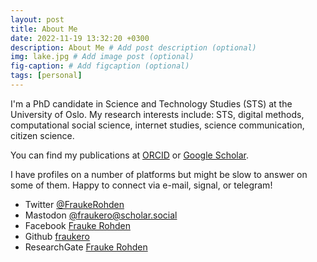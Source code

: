```yaml
---
layout: post
title: About Me
date: 2022-11-19 13:32:20 +0300
description: About Me # Add post description (optional)
img: lake.jpg # Add image post (optional)
fig-caption: # Add figcaption (optional)
tags: [personal]
---
```


I'm a PhD candidate in Science and Technology Studies (STS) at the University of Oslo. 
My research interests include: STS, digital methods, computational social science, internet studies, science communication, citizen science.

You can find my publications at [ORCID](https://orcid.org/0000-0002-1532-3940) or [Google Scholar](https://scholar.google.com/citations?user=-5F1IZkAAAAJ&hl=en&oi=ao).

I have profiles on a number of platforms but might be slow to answer on some of them. Happy to connect via e-mail, signal, or telegram!
* Twitter [@FraukeRohden](https://twitter.com/FraukeRohden)
* Mastodon [@fraukero@scholar.social](https://scholar.social/@fraukero)
* Facebook [Frauke Rohden](https://www.facebook.com/frauke.rohden)
* Github [fraukero](https://github.com/fraukero)
* ResearchGate [Frauke Rohden](https://www.researchgate.net/profile/Frauke-Rohden)
